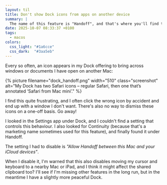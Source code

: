 ```yaml
---
layout: til
title: Don't show Dock icons from apps on another device
summary: |
  The name of this feature is "Handoff", and that's where you'll find the setting for it.
date: 2025-10-07 08:33:37 +0100
tags:
  - macos
colors:
  css_light: "#1a6cce"
  css_dark:  "#3aa5eb"
---
```

Every so often, an icon appears in my Dock offering to bring across windows or documents I have open on another Mac:

{%
  picture
  filename="dock_handoff.png"
  width="510"
  class="screenshot"
  alt="My Dock has two Safari icons – regular Safari, then one that’s annotated ‘Safari from Mac mini’."
%}

I find this quite frustrating, and I often click the wrong icon by accident and end up with a window I don't want.
There's also no way to dismiss these icons on a one-off basis.
Go away!

I looked in the Settings app under Dock, and I couldn't find a setting that controls this behaviour.
I also looked for Continuity (because that's a marketing name sometimes used for this feature), and finally found it under Handoff.

The setting I had to disable is *"Allow Handoff between this Mac and your iCloud devices"*.

When I disable it, I'm warned that this also disables moving my cursor and keyboard to a nearby Mac or iPad, and I think it might affect the shared clipboard too?
I'll see if I'm missing other features in the long run, but in the meantime I have a slightly more peaceful Dock.